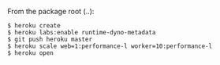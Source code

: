 From the package root (..):

```
$ heroku create
$ heroku labs:enable runtime-dyno-metadata
$ git push heroku master
$ heroku scale web=1:performance-l worker=10:performance-l
$ heroku open
```
